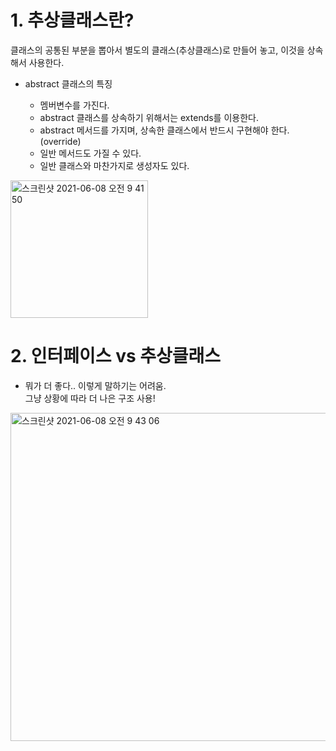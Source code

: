 # 1. 추상클래스란?

클래스의 공통된 부분을 뽑아서 별도의 클래스(추상클래스)로 만들어 놓고, 이것을 상속해서 사용한다.

* abstract 클래스의 특징

    - 멤버변수를 가진다.
    - abstract 클래스를 상속하기 위해서는 extends를 이용한다.
    - abstract 메서드를 가지며, 상속한 클래스에서 반드시 구현해야 한다. (override) 
    - 일반 메서드도 가질 수 있다.
    - 일반 클래스와 마찬가지로 생성자도 있다.

<img width="220" alt="스크린샷 2021-06-08 오전 9 41 50" src="https://user-images.githubusercontent.com/63195670/121105004-2c330200-c83e-11eb-84df-eb7da6da4f32.png">
   

# 2. 인터페이스 vs 추상클래스
* 뭐가 더 좋다.. 이렇게 말하기는 어려움.    
  그냥 상황에 따라 더 나은 구조 사용!

<img width="525" alt="스크린샷 2021-06-08 오전 9 43 06" src="https://user-images.githubusercontent.com/63195670/121105061-453bb300-c83e-11eb-996b-673d7702cb4c.png">
